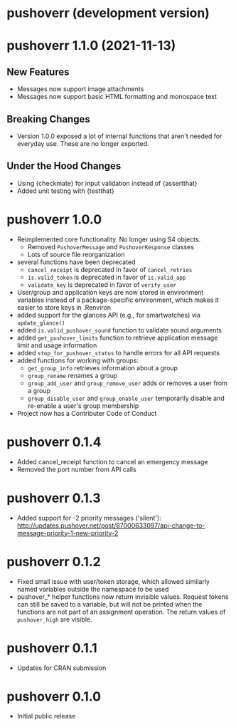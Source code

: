 # pushoverr (development version)

# pushoverr 1.1.0 (2021-11-13)

## New Features

* Messages now support image attachments
* Messages now support basic HTML formatting and monospace text

## Breaking Changes

* Version 1.0.0 exposed a lot of internal functions that aren't needed for everyday use. These are no longer exported.

## Under the Hood Changes

* Using {checkmate} for input validation instead of {assertthat}
* Added unit testing with {testthat}


# pushoverr 1.0.0

* Reimplemented core functionality. No longer using S4 objects.
    * Removed `PushoverMessage` and `PushoverResponse` classes
    * Lots of source file reorganization
* several functions have been deprecated
    * `cancel_receipt` is deprecated in favor of `cancel_retries`
    * `is.valid_token` is deprecated in favor of `is.valid_app`
    * `validate_key` is deprecated in favor of `verify_user`
* User/group and application keys are now stored in environment variables instead of a package-specific environment, which makes it easier to store keys in .Renviron
* added support for the glances API (e.g., for smartwatches) via `update_glance()`
* added `is.valid_pushover_sound` function to validate sound arguments
* added `get_pushover_limits` function to retrieve application message limit and usage information
* added `stop_for_pushover_status` to handle errors for all API requests
* added functions for working with groups:
    * `get_group_info` retrieves information about a group
    * `group_rename` renames a group
    * `group_add_user` and `group_remove_user` adds or removes a user from a group
    * `group_disable_user` and `group_enable_user` temporarily disable and re-enable a user's group membership
* Project now has a Contributer Code of Conduct

# pushoverr 0.1.4

* Added cancel_receipt function to cancel an emergency message
* Removed the port number from API calls

# pushoverr 0.1.3

* Added support for -2 priority messages ('silent'): http://updates.pushover.net/post/87000633097/api-change-to-message-priority-1-new-priority-2

# pushoverr 0.1.2

* Fixed small issue with user/token storage, which allowed similarly named variables outside the namespace to be used
* pushover_* helper functions now return invisible values. Request tokens can still be saved to a variable, but will not be printed when the functions are not part of an assignment operation. The return values of `pushover_high` are visible.

# pushoverr 0.1.1

* Updates for CRAN submission

# pushoverr 0.1.0

* Initial public release
